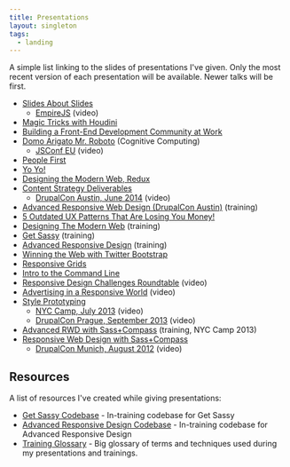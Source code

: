```yaml
---
title: Presentations
layout: singleton
tags:
  - landing
---
```


A simple list linking to the slides of presentations I've given. Only the most recent version of each presentation will be available. Newer talks will be first.

- [Slides About Slides](https://snugug.github.io/slides-about-slides/)
  - [EmpireJS](https://www.youtube.com/watch?v=g3UgJB2AWas) (video)
- [Magic Tricks with Houdini](http://snugug.github.io/magic-tricks-with-houdini/)
- [Building a Front-End Development Community at Work](https://snugug.github.io/building-fed/)
- [Domo Arigato Mr. Roboto](http://snugug.github.io/mr-roboto/#/) (Cognitive Computing)
  - [JSConf EU](https://www.youtube.com/watch?v=pKtG4dO-9Tw) (video)
- [People First](http://snugug.github.io/people-first/)
- [Yo Yo!](http://snugug.github.io/yo-yo/#/)
- [Designing the Modern Web, Redux](http://snugug.github.io/modern-web-redux/#/)
- [Content Strategy Deliverables](http://snugug.github.io/content-strategy-deliverables/#/)
  - [DrupalCon Austin, June 2014](https://www.youtube.com/watch?v=jdMBc-pX84g) (video)
- [Advanced Responsive Web Design (DrupalCon Austin)](http://fourkitchens.github.io/adv-rwd-with-sass/#/) (training)
- [5 Outdated UX Patterns That Are Losing You Money!](http://snugug.github.io/Outdated-UX-Patterns/)
- [Designing The Modern Web](http://snugug.github.io/designing-the-modern-web/#/) (training)
- [Get Sassy](http://snugug.github.io/get-sassy/#/) (training)
- [Advanced Responsive Design](http://snugug.github.io/rwd-sass-compass/#/) (training)
- [Winning the Web with Twitter Bootstrap](http://snugug.github.io/winning-the-web/#/)
- [Responsive Grids](http://snugug.github.io/responsive-grids/)
- [Intro to the Command Line](http://snugug.github.io/Intro-Command-Line/)
- [Responsive Design Challenges Roundtable](https://www.youtube.com/watch?v=U2VShQfHYb4) (video)
- [Advertising in a Responsive World](https://www.youtube.com/watch?v=IVenIsCZpcc) (video)
- [Style Prototyping](http://snugug.github.io/Style-Prototyping/)
  - [NYC Camp, July 2013](http://drupaltv.org/video/style-prototyping) (video)
  - [DrupalCon Prague, September 2013](https://www.youtube.com/watch?v=0C9BHQXa9zo) (video)
- [Advanced RWD with Sass+Compass](http://snugug.github.io/advanced-rwd/) (training, NYC Camp 2013)
- [Responsive Web Design with Sass+Compass](http://snugug.github.io/RWD-with-Sass-Compass/)
  - [DrupalCon Munich, August 2012](http://snugug.com/musings/drupalcon-munich-presentation) (video)

## Resources

A list of resources I've created while giving presentations:

- [Get Sassy Codebase](https://github.com/snugug/code-get-sassy) - In-training codebase for Get Sassy
- [Advanced Responsive Design Codebase](https://github.com/snugug/code-rwd-sass-compass) - In-training codebase for Advanced Responsive Design
- [Training Glossary](https://github.com/snugug/training-glossary/wiki) - Big glossary of terms and techniques used during my presentations and trainings.
